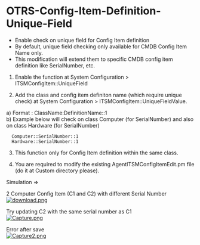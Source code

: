 # OTRS-Config-Item-Definition-Unique-Field
- Enable check on unique field for Config Item definition  
- By default, unique field checking only available for CMDB Config Item Name only.  
- This modification will extend them to specific CMDB config item definition like SerialNumber, etc.  

1. Enable the function at System Configuration > ITSMConfigItem::UniqueField

2. Add the class and config item definiton name (which require unique check) at System Configuration > ITSMConfigItem::UniqueFieldValue.

  a)  Format : ClassName:DefinitionName::1  
  b)  Example below will check on class Computer (for SerialNumber) and also on class Hardware (for SerialNumber)  

      Computer::SerialNumber::1
      Hardware::SerialNumber::1
      
3. This function only for Config Item definition within the same class.  

4. You are required to modify the existing AgentITSMConfigItemEdit.pm file (do it at Custom directory please).  


Simulation => 

  2 Computer Config Item (C1 and C2) with different Serial Number
  [![download.png](https://i.postimg.cc/GmvG7yM0/download.png)](https://postimg.cc/87P7sjQw)

  Try updating C2 with the same serial number as C1  
  [![Capture.png](https://i.postimg.cc/DzRqx3sZ/Capture.png)](https://postimg.cc/jWQwj9M0)  
  
  Error after save  
  [![Capture2.png](https://i.postimg.cc/HWFvNFwf/Capture2.png)](https://postimg.cc/Wt67FWfn)  


